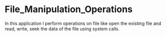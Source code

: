 # File_Manipulation_Operations
In this application I perform operations on file like open the existing file and read, write, seek the data of the file using system calls.
